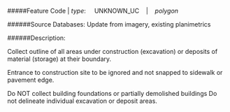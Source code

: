 #####Feature Code | *type*:&nbsp;&nbsp;&nbsp;&nbsp;&nbsp;UNKNOWN_UC&nbsp;&nbsp;&nbsp; | &nbsp;&nbsp;&nbsp;*polygon*

######Source Databases: Update from imagery, existing planimetrics

######Description:

Collect outline of all areas under construction (excavation) or
deposits of material (storage) at their boundary.

Entrance to construction site to be ignored and not snapped to sidewalk or pavement edge.

Do NOT collect building foundations or partially demolished buildings
Do not delineate individual excavation or deposit areas.
